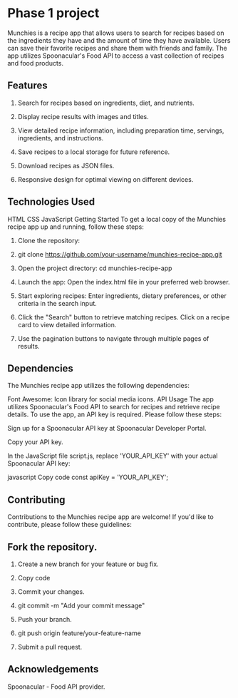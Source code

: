 # Phase 1 project

Munchies is a recipe app that allows users to search for recipes based on the ingredients they have and the amount of time they have available. Users can save their favorite recipes and share them with friends and family. The app utilizes Spoonacular's Food API to access a vast collection of recipes and food products.

## Features
1. Search for recipes based on ingredients, diet, and nutrients.

2. Display recipe results with images and titles.

3. View detailed recipe information, including preparation time, servings, ingredients, and instructions.

4. Save recipes to a local storage for future reference.

5. Download recipes as JSON files.

6. Responsive design for optimal viewing on different devices.

## Technologies Used
   HTML
   CSS
   JavaScript
Getting Started
To get a local copy of the Munchies recipe app up and running, follow these steps:

1. Clone the repository:

2. git clone https://github.com/your-username/munchies-recipe-app.git

3. Open the project directory:
   cd munchies-recipe-app

4. Launch the app:
Open the index.html file in your preferred web browser.

5. Start exploring recipes:
Enter ingredients, dietary preferences, or other criteria in the search input.

5. Click the "Search" button to retrieve matching recipes.
Click on a recipe card to view detailed information.

6. Use the pagination buttons to navigate through multiple pages of results.

## Dependencies
The Munchies recipe app utilizes the following dependencies:

Font Awesome: Icon library for social media icons.
API Usage
The app utilizes Spoonacular's Food API to search for recipes and retrieve recipe details. To use the app, an API key is required. Please follow these steps:

Sign up for a Spoonacular API key at Spoonacular Developer Portal.

Copy your API key.

In the JavaScript file script.js, replace 'YOUR_API_KEY' with your actual Spoonacular API key:

javascript
Copy code
const apiKey = 'YOUR_API_KEY';

## Contributing
Contributions to the Munchies recipe app are welcome! If you'd like to contribute, please follow these guidelines:

## Fork the repository.

1. Create a new branch for your feature or bug fix.

2. Copy code

3. Commit your changes.

4. git commit -m "Add your commit message"

5. Push your branch.

6. git push origin feature/your-feature-name

7. Submit a pull request.

## Acknowledgements
Spoonacular - Food API provider.


